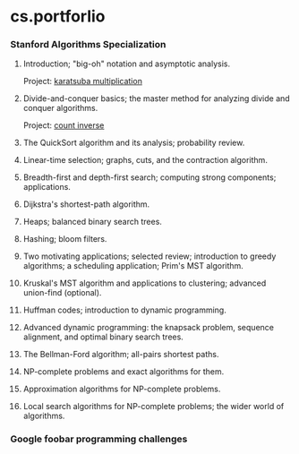# cs.portforlio

### Stanford Algorithms Specialization

1. Introduction; "big-oh" notation and asymptotic analysis.
   
   Project: [karatsuba multiplication](https://github.com/carbonatezero/cs.portfolio/tree/main/karatsuba)

2. Divide-and-conquer basics; the master method for analyzing divide and conquer algorithms.

   Project: [count inverse](https://github.com/carbonatezero/cs.portfolio/tree/main/countinv)

3. The QuickSort algorithm and its analysis; probability review.

4. Linear-time selection; graphs, cuts, and the contraction algorithm.


5. Breadth-first and depth-first search; computing strong components; applications.

6. Dijkstra's shortest-path algorithm.

7. Heaps; balanced binary search trees.

8. Hashing; bloom filters.


9. Two motivating applications; selected review; introduction to greedy algorithms; a scheduling application; Prim's MST algorithm.

10. Kruskal's MST algorithm and applications to clustering; advanced union-find (optional).

11. Huffman codes; introduction to dynamic programming.

12. Advanced dynamic programming: the knapsack problem, sequence alignment, and optimal binary search trees.


13. The Bellman-Ford algorithm; all-pairs shortest paths.

14. NP-complete problems and exact algorithms for them.

15. Approximation algorithms for NP-complete problems.

16. Local search algorithms for NP-complete problems; the wider world of algorithms.

### Google foobar programming challenges
